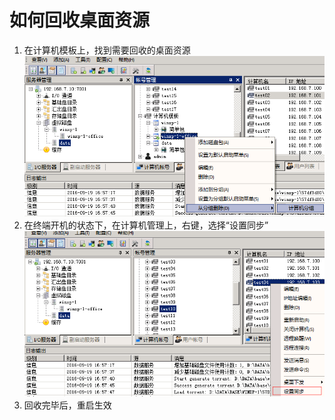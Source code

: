 # 如何回收桌面资源
1. 在计算机模板上，找到需要回收的桌面资源
![](/assets/110-1.png)
2. 在终端开机的状态下，在计算机管理上，右键，选择“设置同步”
![](/assets/110-2.png)
3. 回收完毕后，重启生效